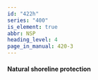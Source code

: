 ```yaml
---
id: "422h"
series: "400"
is_element: true
abbr: NSP
heading_level: 4
page_in_manual: 420-3
---
```


#### Natural shoreline protection